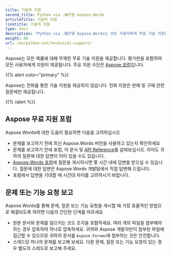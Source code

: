 ```yaml
---
title: 기술적 지원
second_title: Python via .NET용 Aspose.Words
articleTitle: 기술적 지원
linktitle: 기술적 지원
type: docs
description: "Python via .NET용 Aspose.Words는 모든 사용자에게 무료 기술 지원을 제공합니다. Aspose 무료 지원 포럼을 사용하여 질문, 문제 또는 기능 요청을 보고해 주세요."
weight: 80
url: /ko/python-net/technical-support/
---
```


Aspose는 모든 제품에 대해 무제한 무료 기술 지원을 제공합니다. 평가판을 포함하여 모든 사용자에게 지원이 제공됩니다. 주요 지원 수단은 [Aspose.포럼](https://forum.aspose.com/c/words/8)입니다.

{{% alert color="primary" %}}

Aspose는 전화를 통한 기술 지원을 제공하지 않습니다. 전화 지원은 판매 및 구매 관련 질문에만 제공됩니다.

{{% /alert %}}

## Aspose 무료 지원 포럼

Aspose.Words에 대한 도움이 필요하면 다음을 고려하십시오

* 문제를 보고하기 전에 최신 Aspose.Words 버전을 사용하고 있는지 확인하세요
* 문제를 보고하기 전에 포럼, 이 문서 및 [API Reference](https://reference.aspose.com/words/python-net/)를 살펴보십시오. 아마도 귀하의 질문에 대한 답변이 이미 있을 수도 있습니다.
* [Aspose.Words 포럼](https://forum.aspose.com/c/words/8)에 질문을 게시하시면 몇 시간 내에 답변을 받으실 수 있습니다. 질문에 대한 답변은 Aspose.Words 개발팀에서 직접 답변해 드립니다.
* 포럼에서 답변을 기대할 때 시간대 차이를 고려하시기 바랍니다.

## 문제 또는 기능 요청 보고

Aspose.Words를 통해 문제, 질문 또는 기능 요청을 게시할 때 가장 효율적인 방법으로 해결되도록 하려면 다음의 간단한 단계를 따르세요

* 원본 문서와 문제를 일으키는 코드 조각을 포함하세요. 여러 개의 파일을 첨부해야 하는 경우 압축하여 하나로 압축하세요. 귀하와 Aspose 개발자만이 첨부된 파일에 접근할 수 있으므로 귀하의 문서를 `Aspose.Forums`에 첨부하는 것은 안전합니다.
* 스레드당 하나의 문제를 보고해 보세요. 다른 문제, 질문 또는 기능 요청이 있는 경우 별도의 스레드로 보고해 주세요.